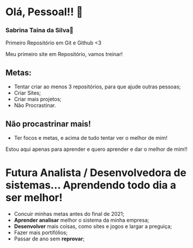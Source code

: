 # Olá, Pessoal!! 🥰
### Sabrina Taina da Silva💜
 Primeiro Repositório em Git e Github <3

 Meu primeiro site em Repositório, vamos treinar!

## Metas:

* Tentar criar ao menos 3 repositórios, para que ajude outras pessoas;
* Criar Sites;
* Criar mais projetos;
* Não Procrastinar.

## Não procastrinar mais!

* Ter focos e metas, e acima de tudo tentar ver o melhor de mim!

<p>Estou aqui apenas para aprender e quero aprender e dar o melhor de mim!!</p>
<h1>Futura Analista / Desenvolvedora de sistemas... Aprendendo todo dia a ser melhor! </h1>

* Concuir minhas metas antes do final de 2021;
* **Aprender analisar** melhor o sistema da minha empresa;
* **Desenvolver** mais coisas, como sites e jogos e largar a preguiça;
* Fazer mais portifólios;
* Passar de ano sem **reprovar**;


